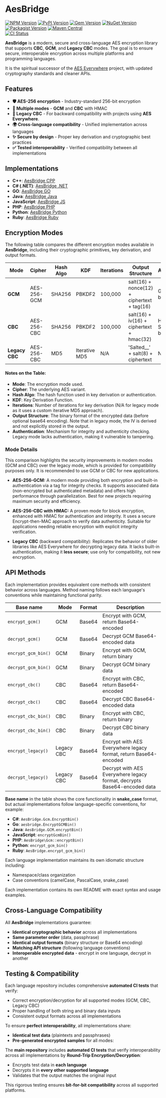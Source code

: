 # AesBridge

[![NPM Version](https://img.shields.io/npm/v/aes-bridge.svg)](https://www.npmjs.com/package/aes-bridge)
[![PyPI Version](https://img.shields.io/pypi/v/aes-bridge.svg)](https://pypi.org/project/aes-bridge/)
[![Gem Version](https://img.shields.io/gem/v/aes-bridge.svg)](https://rubygems.org/gems/aes-bridge/versions/2.0.0)
[![NuGet Version](https://img.shields.io/nuget/v/AesBridge.svg)](https://www.nuget.org/packages/AesBridge)
[![Packagist Version](https://img.shields.io/packagist/v/mervick/aes-bridge.svg)](https://packagist.org/packages/mervick/aes-bridge)
[![Maven Central](https://img.shields.io/maven-central/v/dev.mervick.aesbridge/aes-bridge.svg)](https://central.sonatype.com/artifact/dev.mervick.aesbridge/aes-bridge)  
[![CI Status](https://github.com/mervick/aes-bridge/actions/workflows/cross-test.yml/badge.svg)](https://github.com/mervick/aes-bridge/actions/workflows/cross-test.yml)


**AesBridge** is a modern, secure and cross-language AES encryption library that supports **CBC**, **GCM**, and **Legacy CBC** modes.
The goal is to ensure secure, interoperable encryption across multiple platforms and programming languages.

It is the spiritual successor of the [AES Everywhere](https://github.com/mervick/aes-everywhere-legacy) project, with updated cryptography standards and cleaner APIs.

## Features

- **🛡️ AES-256 encryption** - Industry-standard 256-bit encryption
- **🔐 Multiple modes** - **GCM** and **CBC** with HMAC
- **🔄 Legacy CBC** - For backward compatibility with projects using **AES Everywhere**.
- **🌍 Cross-language compatibility** - Unified implementation across languages
- **✨ Secure by design** - Proper key derivation and cryptographic best practices
- **✅ Tested interoperability** - Verified compatibility between all implementations


## Implementations

* **C++**: [AesBridge CPP](https://github.com/mervick/aes-bridge-cpp)
* **C# (.NET)**: [AesBridge .NET](https://github.com/mervick/aes-bridge-dotnet)
* **GO**: [AesBridge GO](https://github.com/mervick/aes-bridge-go)
* **Java**: [AesBridge Java](https://github.com/mervick/aes-bridge-java)
* **JavaScript**: [AesBridge JS](https://github.com/mervick/aes-bridge-js)
* **PHP**: [AesBridge PHP](https://github.com/mervick/aes-bridge-php)
* **Python**: [AesBridge Python](https://github.com/mervick/aes-bridge-python)
* **Ruby**: [AesBridge Ruby](https://github.com/mervick/aes-bridge-ruby)


## Encryption Modes

The following table compares the different encryption modes available in **AesBridge**, including their cryptographic primitives, key derivation, and output formats.

| Mode           | Cipher      | Hash Algo      | KDF             | Iterations | Output Structure                             | Authentication          |
|----------------|-------------|----------------|-----------------|------------|----------------------------------------------|-------------------------|
| **GCM**        | AES-256-GCM | SHA256         | PBKDF2          | 100,000    | salt(16) + nonce(12) + ciphertext + tag(16)  | GCM Tag (16 bytes)      |
| **CBC**        | AES-256-CBC | SHA256         | PBKDF2          | 100,000    | salt(16) + iv(16) + ciphertext + hmac(32)    | HMAC-SHA256 (32 bytes)  |
| **Legacy CBC** | AES-256-CBC | MD5            | Iterative MD5   | N/A        | 'Salted__' + salt(8) + ciphertext            | None                    |


#### Notes on the Table:
- **Mode**: The encryption mode used.
- **Cipher**: The underlying AES variant.
- **Hash Algo**: The hash function used in key derivation or authentication.
- **KDF**: Key Derivation Function.
- **Iterations**: Number of iterations for key derivation (N/A for legacy mode as it uses a custom iterative MD5 approach).
- **Output Structure**: The binary format of the encrypted data (before optional base64 encoding). Note that in legacy mode, the IV is derived and not explicitly stored in the output.
- **Authentication**: Mechanism for integrity and authenticity checking. Legacy mode lacks authentication, making it vulnerable to tampering.


### Mode Details

This comparison highlights the security improvements in modern modes (GCM and CBC) over the legacy mode, which is provided for compatibility purposes only. It is recommended to use GCM or CBC for new applications.

- **AES-256-GCM:** A modern mode providing both encryption and built-in authentication via a tag for integrity checks. It supports associated data (non-encrypted but authenticated metadata) and offers high performance through parallelization. Best for new projects requiring maximum security and efficiency.

- **AES-256-CBC with HMAC:** A proven mode for block encryption, enhanced with HMAC for authentication and integrity. It uses a secure Encrypt-then-MAC approach to verify data authenticity. Suitable for applications needing reliable encryption with explicit integrity verification.

- **Legacy CBC** (backward compatibility): Replicates the behavior of older libraries like AES Everywhere for decrypting legacy data. It lacks built-in authentication, making it **less secure**; use only for compatibility, not new encryption.


## API Methods

Each implementation provides equivalent core methods with consistent behavior across languages. Method naming follows each language's conventions while maintaining functional parity.

| **Base name**        | **Mode**      | **Format** | **Description** |
|----------------------|---------------|------------|----------------|
| `encrypt_gcm()`      | GCM           | Base64     | Encrypt with GCM, return Base64-encoded |
| `decrypt_gcm()`      | GCM           | Base64     | Decrypt GCM Base64-encoded data |
| `encrypt_gcm_bin()`  | GCM           | Binary     | Encrypt with GCM, return binary |
| `decrypt_gcm_bin()`  | GCM           | Binary     | Decrypt GCM binary data |
| `encrypt_cbc()`      | CBC           | Base64     | Encrypt with CBC, return Base64-encoded |
| `decrypt_cbc()`      | CBC           | Base64     | Decrypt CBC Base64-encoded data |
| `encrypt_cbc_bin()`  | CBC           | Binary     | Encrypt with CBC, return binary |
| `decrypt_cbc_bin()`  | CBC           | Binary     | Decrypt CBC binary data |
| `encrypt_legacy()`   | Legacy CBC    | Base64     | Encrypt with AES Everywhere legacy format, return Base64-encoded |
| `decrypt_legacy()`   | Legacy CBC    | Base64     | Decrypt with AES Everywhere legacy format, decrypts Base64-encoded data |


**Base name** in the table shows the core functionality in **snake_case** format, but actual implementations follow language-specific conventions, for example:
- **C#**: `AesBridge.Gcm.EncryptBin()`
- **Go**: `aesbridge.EncryptGCMBin()`
- **Java**: `AesBridge.GCM.encryptBin()`
- **JavaScript**: `encryptGcmBin()`
- **PHP**: `AesBridge\Gcm::encryptBin()`
- **Python**: `encrypt_gcm_bin()`
- **Ruby**: `AesBridge.encrypt_gcm_bin()`

Each language implementation maintains its own idiomatic structure including:
- Namespace/class organization
- Case conventions (camelCase, PascalCase, snake_case)

Each implementation contains its own README with exact syntax and usage examples.  


## Cross-Language Compatibility

All **AesBridge** implementations guarantee:

- **Identical cryptographic behavior** across all implementations
- **Same parameter order** (data, passphrase)
- **Identical output formats** (binary structure or Base64 encoding)
- **Matching API structure** (following language conventions)
- **Interoperable encrypted data** - encrypt in one language, decrypt in another

## **Testing & Compatibility**

Each language repository includes comprehensive **automated CI tests** that verify:

- Correct encryption/decryption for all supported modes (GCM, CBC, Legacy CBC)
- Proper handling of both string and binary data inputs
- Consistent output formats across all implementations

To ensure **perfect interoperability**, all implementations share:

- **Identical test data** (plaintexts and passphrases)
- **Pre-generated encrypted samples** for all modes:

The **main repository** includes **automated CI tests** that verify interoperability across all implementations by **Round-Trip Encryption/Decryption**:

- Encrypts test data in **each language**  
- Decrypts it in **every other supported language**  
- Validates that the output matches the original input  


This rigorous testing ensures **bit-for-bit compatibility** across all supported platforms.
